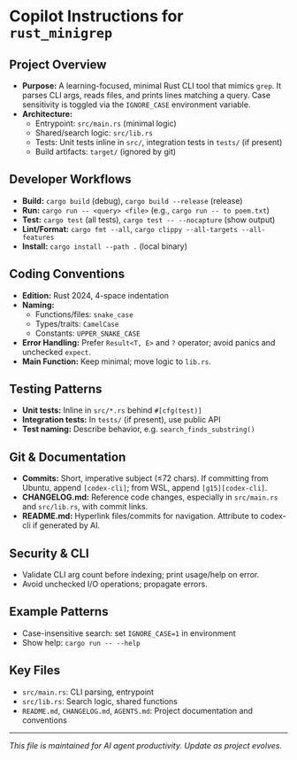 # Copilot Instructions for `rust_minigrep`

## Project Overview
- **Purpose:** A learning-focused, minimal Rust CLI tool that mimics `grep`. It parses CLI args, reads files, and prints lines matching a query. Case sensitivity is toggled via the `IGNORE_CASE` environment variable.
- **Architecture:**
  - Entrypoint: `src/main.rs` (minimal logic)
  - Shared/search logic: `src/lib.rs`
  - Tests: Unit tests inline in `src/`, integration tests in `tests/` (if present)
  - Build artifacts: `target/` (ignored by git)

## Developer Workflows
- **Build:** `cargo build` (debug), `cargo build --release` (release)
- **Run:** `cargo run -- <query> <file>` (e.g., `cargo run -- to poem.txt`)
- **Test:** `cargo test` (all tests), `cargo test -- --nocapture` (show output)
- **Lint/Format:** `cargo fmt --all`, `cargo clippy --all-targets --all-features`
- **Install:** `cargo install --path .` (local binary)

## Coding Conventions
- **Edition:** Rust 2024, 4-space indentation
- **Naming:**
  - Functions/files: `snake_case`
  - Types/traits: `CamelCase`
  - Constants: `UPPER_SNAKE_CASE`
- **Error Handling:** Prefer `Result<T, E>` and `?` operator; avoid panics and unchecked `expect`.
- **Main Function:** Keep minimal; move logic to `lib.rs`.

## Testing Patterns
- **Unit tests:** Inline in `src/*.rs` behind `#[cfg(test)]`
- **Integration tests:** In `tests/` (if present), use public API
- **Test naming:** Describe behavior, e.g. `search_finds_substring()`

## Git & Documentation
- **Commits:** Short, imperative subject (≤72 chars). If committing from Ubuntu, append `[codex-cli]`; from WSL, append `[g15][codex-cli]`.
- **CHANGELOG.md:** Reference code changes, especially in `src/main.rs` and `src/lib.rs`, with commit links.
- **README.md:** Hyperlink files/commits for navigation. Attribute to codex-cli if generated by AI.

## Security & CLI
- Validate CLI arg count before indexing; print usage/help on error.
- Avoid unchecked I/O operations; propagate errors.

## Example Patterns
- Case-insensitive search: set `IGNORE_CASE=1` in environment
- Show help: `cargo run -- --help`

## Key Files
- `src/main.rs`: CLI parsing, entrypoint
- `src/lib.rs`: Search logic, shared functions
- `README.md`, `CHANGELOG.md`, `AGENTS.md`: Project documentation and conventions

---
*This file is maintained for AI agent productivity. Update as project evolves.*
